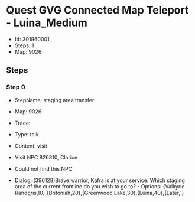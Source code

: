 # Quest GVG Connected Map Teleport - Luina_Medium

- Id: 301960001
- Steps: 1
- Map: 9026

## Steps

### Step 0
- StepName:  staging area transfer
- Map:  9026
- Trace:  
- Type:  talk
- Content:  visit
- Visit NPC 826810, Clarice

- Could not find this NPC
- Dialog: (396128)Brave warrior, Kafra is at your service. Which staging area of the current frontline do you wish to go to? - Options: {Valkyrie Randgris,10},{Britoniah,20},{Greenwood Lake,30},{Luina,40},{Later,1}


